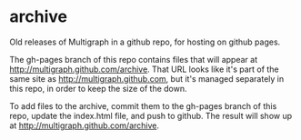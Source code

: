 archive
=======

Old releases of Multigraph in a github repo, for hosting on github pages.

The gh-pages branch of this repo contains files that will appear at 
http://multigraph.github.com/archive.  That URL looks like it's part
of the same site as http://multigraph.github.com, but it's managed
separately in this repo, in order to keep the size of the down.

To add files to the archive, commit them to the gh-pages branch of this
repo, update the index.html file, and push to github.  The result
will show up at http://multigraph.github.com/archive.
